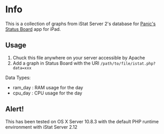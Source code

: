 # Info
This is a collection of graphs from iStat Server 2's database for [Panic's Status Board](http://panic.com/statusboard/) app for iPad.

## Usage
1. Chuck this file anywhere on your server accessible by Apache
2. Add a graph in Status Board with the URI ```/path/to/file/istat.php?data=xxx```

Data Types:
* ram_day : RAM usage for the day
* cpu_day : CPU usage for the day

## Alert!
This has been tested on OS X Server 10.8.3 with the default PHP runtime environment with iStat Server 2.12
